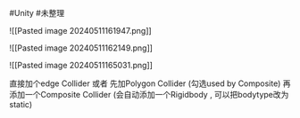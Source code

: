 

#Unity #未整理 




![[Pasted image 20240511161947.png]]


![[Pasted image 20240511162149.png]]



![[Pasted image 20240511165031.png]]


直接加个edge Collider
或者 先加Polygon Collider (勾选used by Composite) 再添加一个Composite Collider (会自动添加一个Rigidbody , 可以把bodytype改为static)
